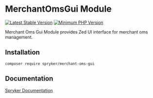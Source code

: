 # MerchantOmsGui Module
[![Latest Stable Version](https://poser.pugx.org/spryker/merchant-oms-gui/v/stable.svg)](https://packagist.org/packages/spryker/merchant-oms-gui)
[![Minimum PHP Version](https://img.shields.io/badge/php-%3E%3D%207.4-8892BF.svg)](https://php.net/)

Merchant Oms Gui Module provides Zed UI interface for merchant oms management.

## Installation

```
composer require spryker/merchant-oms-gui
```

## Documentation

[Spryker Documentation](https://docs.spryker.com)
